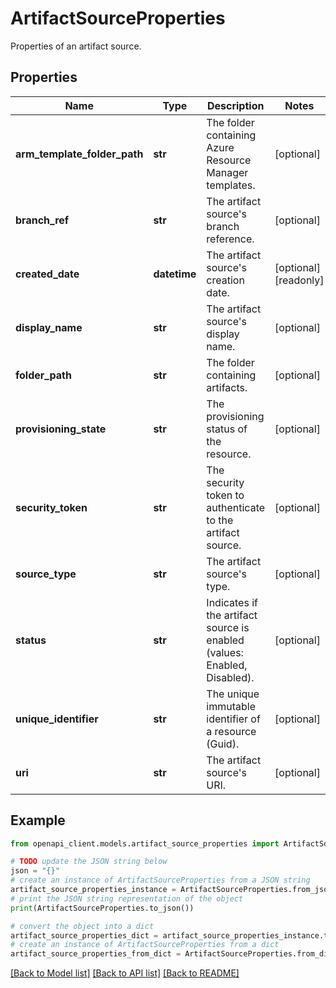 # ArtifactSourceProperties

Properties of an artifact source.

## Properties

Name | Type | Description | Notes
------------ | ------------- | ------------- | -------------
**arm_template_folder_path** | **str** | The folder containing Azure Resource Manager templates. | [optional] 
**branch_ref** | **str** | The artifact source&#39;s branch reference. | [optional] 
**created_date** | **datetime** | The artifact source&#39;s creation date. | [optional] [readonly] 
**display_name** | **str** | The artifact source&#39;s display name. | [optional] 
**folder_path** | **str** | The folder containing artifacts. | [optional] 
**provisioning_state** | **str** | The provisioning status of the resource. | [optional] 
**security_token** | **str** | The security token to authenticate to the artifact source. | [optional] 
**source_type** | **str** | The artifact source&#39;s type. | [optional] 
**status** | **str** | Indicates if the artifact source is enabled (values: Enabled, Disabled). | [optional] 
**unique_identifier** | **str** | The unique immutable identifier of a resource (Guid). | [optional] 
**uri** | **str** | The artifact source&#39;s URI. | [optional] 

## Example

```python
from openapi_client.models.artifact_source_properties import ArtifactSourceProperties

# TODO update the JSON string below
json = "{}"
# create an instance of ArtifactSourceProperties from a JSON string
artifact_source_properties_instance = ArtifactSourceProperties.from_json(json)
# print the JSON string representation of the object
print(ArtifactSourceProperties.to_json())

# convert the object into a dict
artifact_source_properties_dict = artifact_source_properties_instance.to_dict()
# create an instance of ArtifactSourceProperties from a dict
artifact_source_properties_from_dict = ArtifactSourceProperties.from_dict(artifact_source_properties_dict)
```
[[Back to Model list]](../README.md#documentation-for-models) [[Back to API list]](../README.md#documentation-for-api-endpoints) [[Back to README]](../README.md)


